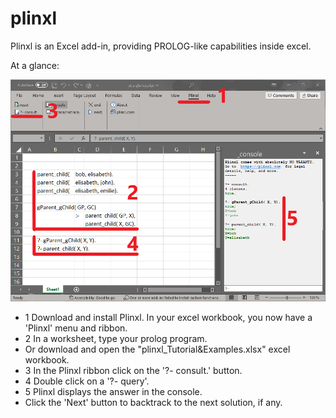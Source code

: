 # plinxl
Plinxl is an Excel add-in, providing PROLOG-like capabilities inside excel.

At a glance:

![My Image](images/Screenshot_2023-09-04_AtaGlance_5.png)

- 1 Download and install Plinxl. 
   In your excel workbook, you now have a 'Plinxl' menu and ribbon.
- 2 In a worksheet, type your prolog program.
-   Or download and open the "plinxl_Tutorial&Examples.xlsx" excel workbook.
- 3 In the Plinxl ribbon click on the '?- consult.' button.
- 4 Double click on a '?- query'.
- 5 Plinxl displays the answer in the console.
-   Click the 'Next' button to backtrack to the next solution, if any.

